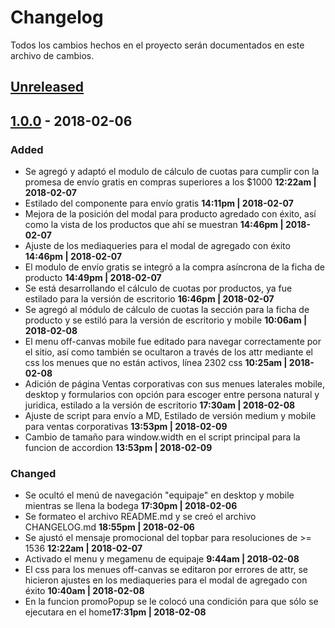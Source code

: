 # Changelog

Todos los cambios hechos en el proyecto serán documentados en este archivo de cambios.

## [Unreleased](https://github.com/jesuspoleo18/samsoniteAR/commits/master)

## [1.0.0](https://github.com/jesuspoleo18/samsoniteAR/releases/tag/v1.0.0) - 2018-02-06

### Added
* Se agregó y adaptó el modulo de cálculo de cuotas para cumplir con la promesa de envío gratis en compras superiores a los $1000 **12:22am | 2018-02-07**
* Estilado del componente para envío gratis **14:11pm | 2018-02-07**
* Mejora de la posición del modal para producto agredado con éxito, así como la vista de los productos que ahí se muestran **14:46pm | 2018-02-07**
* Ajuste de los mediaqueries para el modal de agregado con éxito **14:46pm | 2018-02-07**
* El modulo de envío gratis se integró a la compra asíncrona de la ficha de producto **14:49pm | 2018-02-07**
* Se está desarrollando el cálculo de cuotas por productos, ya fue estilado para la versión de escritorio **16:46pm | 2018-02-07**
* Se agregó al módulo de cálculo de cuotas la sección para la ficha de producto y se estiló para la versión de escritorio y mobile **10:06am | 2018-02-08**
* El menu off-canvas mobile fue editado para navegar correctamente por el sitio, así como también se ocultaron a través de los attr mediante el css los menues que no están activos, línea 2302 css **10:25am | 2018-02-08**
* Adición de página Ventas corporativas con sus menues laterales mobile, desktop y formularios con opción para escoger entre persona natural y juridica, estilado a la versión de escritorio **17:30am | 2018-02-08**
* Ajuste de script para envío a MD, Estilado de versión medium y mobile para ventas corporativas **13:53pm | 2018-02-09**
* Cambio de tamaño para window.width en el script principal para la funcion de accordion **13:53pm | 2018-02-09**


### Changed
* Se ocultó el menú de navegación "equipaje" en desktop y mobile mientras se llena la bodega **17:30pm | 2018-02-06**
* Se formateo el archivo README.md y se creó el archivo CHANGELOG.md **18:55pm | 2018-02-06**
* Se ajustó el mensaje promocional del topbar para resoluciones de >= 1536 **12:22am | 2018-02-07**
* Activado el menu y megamenu de equipaje **9:44am | 2018-02-08**
* El css para los menues off-canvas se editaron por errores de attr, se hicieron ajustes en los mediaqueries para el modal de agregado con éxito 
**10:40am | 2018-02-08**
* En la funcion promoPopup se le colocó una condición para que sólo se ejecutara en el home**17:31pm | 2018-02-08**